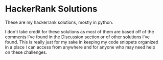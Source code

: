 # HackerRank Solutions
These are my hackerrank solutions, mostly in python. 

I don't take credit for these solutions as most of them are based off of the comments I've found in the Discussion section or of other solutions I've found. This is really just for my sake in keeping my code snippets organized in a place I can access from anywhere and for anyone who may need help on these challenges. 

